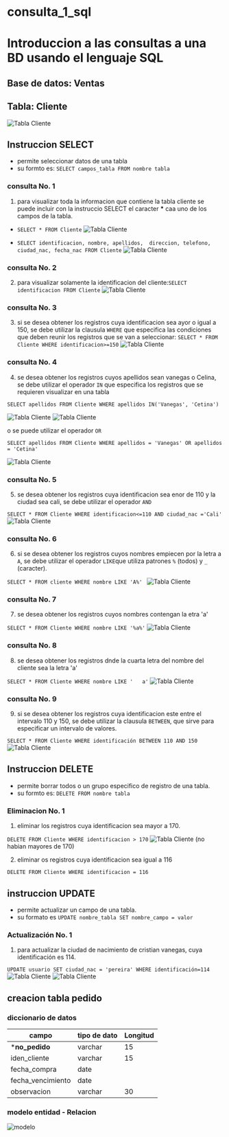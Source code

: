 # consulta_1_sql
# Introduccion a las consultas a una BD usando el lenguaje SQL

## Base de datos: Ventas
## Tabla: Cliente

![Tabla Cliente](tabla_Cliente.png "Tabla Cliente")

## Instruccion SELECT
- permite seleccionar datos de una tabla
- su formto es: `SELECT campos_tabla FROM nombre tabla`

### consulta No. 1 
1. para visualizar toda la informacion que contiene la tabla cliente se puede incluir con la instruccio SELECT el caracter **\***  caa uno de los campos de la tabla.

- `SELECT * FROM Cliente`
![Tabla Cliente](ejem1.png "Tabla Cliente")

- `SELECT identificacion, nombre, apellidos, 
direccion, telefono, ciudad_nac, fecha_nac FROM Cliente`
![Tabla Cliente](ejem2.png "Tabla Cliente")

### consulta No. 2

2. para visualizar solamente la identificacion del cliente:`SELECT identificacion FROM Cliente`
![Tabla Cliente](ejem3.png "Tabla Cliente")

### consulta No. 3

3. si se desea obtener los registros cuya identificacion sea ayor o igual a 150, se debe utilizar la clausula `WHERE` que especifica las condiciones que deben reunir los registros que se van a seleccionar: `SELECT * FROM Cliente WHERE identificacion>=150`
![Tabla Cliente](ejem5.png "Tabla Cliente")

### consulta No. 4

4. se desea obtener los registros cuyos apellidos sean vanegas o Celina, se debe utilizar el operador `IN` que especifica los registros que se requieren visualizar en una tabla

`SELECT apellidos FROM Cliente WHERE apellidos IN('Vanegas', 'Cetina') `

![Tabla Cliente](ejem4.png "Tabla Cliente")
![Tabla Cliente](ejem7.png "Tabla Cliente")

o se puede utilizar el operador `OR`

`SELECT apellidos FROM Cliente WHERE apellidos = 'Vanegas' OR apellidos = 'Cetina' `

![Tabla Cliente](ejem6.png "Tabla Cliente")

### consulta No. 5

5. se desea obtener los registros cuya identificacion sea enor de 110 y la ciudad sea cali, se debe utilizar el operador `AND`

`SELECT * FROM Cliente WHERE identificacion<=110 AND ciudad_nac ='Cali'`
![Tabla Cliente](ejem8.png "Tabla Cliente")

### consulta No. 6

6. si se desea obtener los registros cuyos nombres empiecen por la letra a `A`, se debe utilizar el operador `LIKE`que utiliza patrones `%` (todos) y `_` (caracter).

`SELECT * FROM cliente WHERE nombre LIKE 'A%' ` 
![Tabla Cliente](ejem9.png "Tabla Cliente")

### consulta No. 7

7. se desea obtener los registros cuyos nombres contengan la etra 'a' 

`SELECT * FROM Cliente WHERE nombre LIKE '%a%'`
![Tabla Cliente](ejem10.png "Tabla Cliente")

### consulta No. 8

8. se desea obtener los registros dnde la cuarta letra del nombre del cliente sea la letra 'a'

`SELECT * FROM Cliente WHERE nombre LIKE '   a'`
![Tabla Cliente](ejem11.png "Tabla Cliente")

### consulta No. 9

9. si se desea obtener los registros cuya identificacion este entre el intervalo 110 y 150, se debe utilizar la clausula `BETWEEN`, que sirve para especificar un intervalo de valores.

`SELECT * FROM Cliente WHERE identificación BETWEEN 110 AND 150`
![Tabla Cliente](ejem12.png "Tabla Cliente")

## Instruccion DELETE
- permite borrar todos o un grupo especifico de registro de una tabla.
- su formto es: `DELETE FROM nombre tabla`

### Eliminacion No. 1

1. eliminar los registros cuya identificacion sea mayor a 170.

`DELETE FROM Cliente WHERE identificacion > 170`
![Tabla Cliente](delete1.png "Tabla Cliente")
(no habian mayores de 170)

2. eliminar os registros cuya identificacion sea igual a 116

`DELETE FROM Cliente WHERE identificacion = 116`

## instruccion UPDATE 
- permite actualizar un campo de una tabla.
- su formato es `UPDATE nombre_tabla SET nombre_campo = valor`

### Actualización No. 1

1. para actualizar la ciudad de nacimiento de cristian vanegas, cuya identificación es 114.

`UPDATE usuario SET ciudad_nac = 'pereira' WHERE identificación=114`
![Tabla Cliente](update1.png "Tabla Cliente")
![Tabla Cliente](update1_1.png "Tabla Cliente")

## creacion tabla pedido
### diccionario de datos 
|campo|tipo de dato|Longitud|
|-----|------------|--------|
|***no_pedido**|varchar|15|
|iden_cliente|varchar|15|
|fecha_compra|date||
|fecha_vencimiento|date||
|observacion|varchar|30|

### modelo entidad - Relacion
![modelo](modelo.png "modelo")

